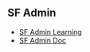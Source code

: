 ## SF Admin
- [SF Admin Learning](https://trailhead.salesforce.com/users/strailhead/trailmixes/build-your-admin-career-on-salesforce)
- [SF Admin Doc](https://admin.salesforce.com/blog/2021/what-being-an-awesomeadmin-means-to-admins-around-the-world)
